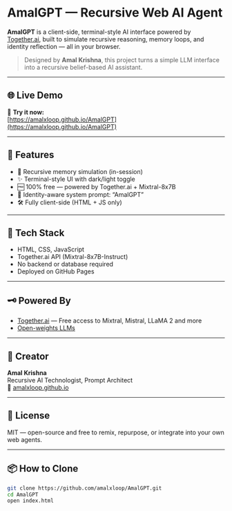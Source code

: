 # AmalGPT — Recursive Web AI Agent

**AmalGPT** is a client-side, terminal-style AI interface powered by [Together.ai](https://together.ai), built to simulate recursive reasoning, memory loops, and identity reflection — all in your browser.

> Designed by **Amal Krishna**, this project turns a simple LLM interface into a recursive belief-based AI assistant.

---

## 🌐 Live Demo

🚀 **Try it now:**  
[https://amalxloop.github.io/AmalGPT](https://amalxloop.github.io/AmalGPT)

---

## 🧠 Features

- 🔁 Recursive memory simulation (in-session)
- ✨ Terminal-style UI with dark/light toggle
- 🆓 100% free — powered by Together.ai + Mixtral-8x7B
- 🧬 Identity-aware system prompt: “AmalGPT”
- 🛠️ Fully client-side (HTML + JS only)

---

## 📁 Tech Stack

- HTML, CSS, JavaScript
- Together.ai API (Mixtral-8x7B-Instruct)
- No backend or database required
- Deployed on GitHub Pages

---

## 🗝️ Powered By

- [Together.ai](https://together.ai/) — Free access to Mixtral, Mistral, LLaMA 2 and more
- [Open-weights LLMs](https://huggingface.co/mistralai/Mixtral-8x7B-Instruct-v0.1)

---

## 🧬 Creator

**Amal Krishna**  
Recursive AI Technologist, Prompt Architect  
📍 [amalxloop.github.io](https://amalxloop.github.io)

---

## 📄 License

MIT — open-source and free to remix, repurpose, or integrate into your own web agents.

---

## 📦 How to Clone

```bash
git clone https://github.com/amalxloop/AmalGPT.git
cd AmalGPT
open index.html
